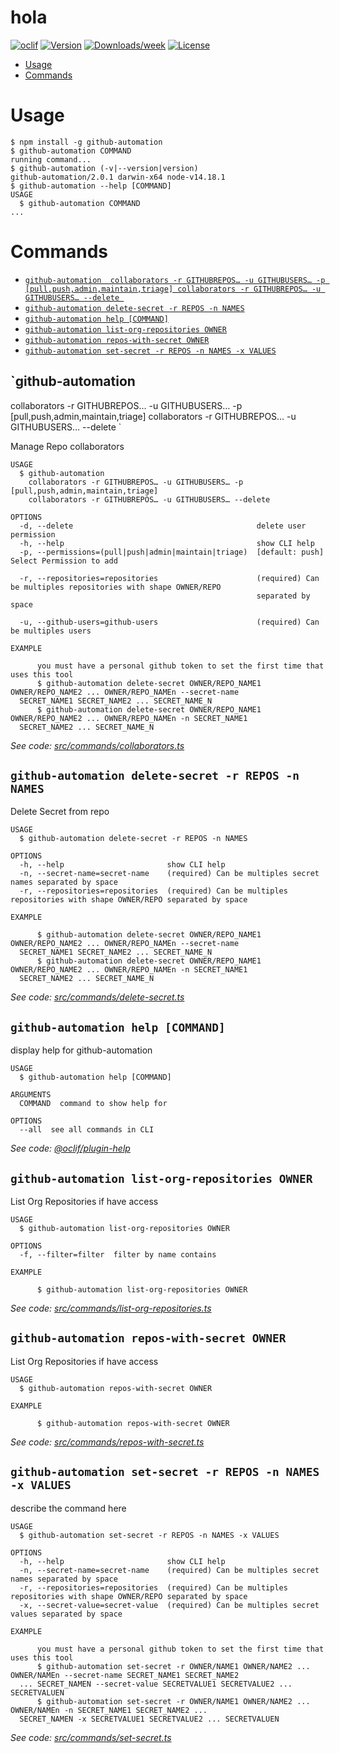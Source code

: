 hola
====



[![oclif](https://img.shields.io/badge/cli-oclif-brightgreen.svg)](https://oclif.io)
[![Version](https://img.shields.io/npm/v/hola.svg)](https://npmjs.org/package/hola)
[![Downloads/week](https://img.shields.io/npm/dw/hola.svg)](https://npmjs.org/package/hola)
[![License](https://img.shields.io/npm/l/hola.svg)](https://github.com/Giorgiosaud/hola/blob/master/package.json)

<!-- toc -->
* [Usage](#usage)
* [Commands](#commands)
<!-- tocstop -->
# Usage
<!-- usage -->
```sh-session
$ npm install -g github-automation
$ github-automation COMMAND
running command...
$ github-automation (-v|--version|version)
github-automation/2.0.1 darwin-x64 node-v14.18.1
$ github-automation --help [COMMAND]
USAGE
  $ github-automation COMMAND
...
```
<!-- usagestop -->
# Commands
<!-- commands -->
* [`github-automation 
  collaborators -r GITHUBREPOS… -u GITHUBUSERS… -p [pull,push,admin,maintain,triage]
  collaborators -r GITHUBREPOS… -u GITHUBUSERS… --delete
  `](#github-automation---collaborators--r-githubrepos--u-githubusers--p-pullpushadminmaintaintriage--collaborators--r-githubrepos--u-githubusers---delete--)
* [`github-automation delete-secret -r REPOS -n NAMES`](#github-automation-delete-secret--r-repos--n-names)
* [`github-automation help [COMMAND]`](#github-automation-help-command)
* [`github-automation list-org-repositories OWNER`](#github-automation-list-org-repositories-owner)
* [`github-automation repos-with-secret OWNER`](#github-automation-repos-with-secret-owner)
* [`github-automation set-secret -r REPOS -n NAMES -x VALUES`](#github-automation-set-secret--r-repos--n-names--x-values)

## `github-automation 
  collaborators -r GITHUBREPOS… -u GITHUBUSERS… -p [pull,push,admin,maintain,triage]
  collaborators -r GITHUBREPOS… -u GITHUBUSERS… --delete
  `

Manage Repo collaborators

```
USAGE
  $ github-automation 
    collaborators -r GITHUBREPOS… -u GITHUBUSERS… -p [pull,push,admin,maintain,triage]
    collaborators -r GITHUBREPOS… -u GITHUBUSERS… --delete

OPTIONS
  -d, --delete                                         delete user permission
  -h, --help                                           show CLI help
  -p, --permissions=(pull|push|admin|maintain|triage)  [default: push] Select Permission to add

  -r, --repositories=repositories                      (required) Can be multiples repositories with shape OWNER/REPO
                                                       separated by space

  -u, --github-users=github-users                      (required) Can be multiples users

EXAMPLE

      you must have a personal github token to set the first time that uses this tool
      $ github-automation delete-secret OWNER/REPO_NAME1 OWNER/REPO_NAME2 ... OWNER/REPO_NAMEn --secret-name 
  SECRET_NAME1 SECRET_NAME2 ... SECRET_NAME_N
      $ github-automation delete-secret OWNER/REPO_NAME1 OWNER/REPO_NAME2 ... OWNER/REPO_NAMEn -n SECRET_NAME1 
  SECRET_NAME2 ... SECRET_NAME_N
```

_See code: [src/commands/collaborators.ts](https://github.com/Giorgiosaud/github-automation/blob/v2.0.1/src/commands/collaborators.ts)_

## `github-automation delete-secret -r REPOS -n NAMES`

Delete Secret from repo

```
USAGE
  $ github-automation delete-secret -r REPOS -n NAMES

OPTIONS
  -h, --help                       show CLI help
  -n, --secret-name=secret-name    (required) Can be multiples secret names separated by space
  -r, --repositories=repositories  (required) Can be multiples repositories with shape OWNER/REPO separated by space

EXAMPLE

      $ github-automation delete-secret OWNER/REPO_NAME1 OWNER/REPO_NAME2 ... OWNER/REPO_NAMEn --secret-name 
  SECRET_NAME1 SECRET_NAME2 ... SECRET_NAME_N
      $ github-automation delete-secret OWNER/REPO_NAME1 OWNER/REPO_NAME2 ... OWNER/REPO_NAMEn -n SECRET_NAME1 
  SECRET_NAME2 ... SECRET_NAME_N
```

_See code: [src/commands/delete-secret.ts](https://github.com/Giorgiosaud/github-automation/blob/v2.0.1/src/commands/delete-secret.ts)_

## `github-automation help [COMMAND]`

display help for github-automation

```
USAGE
  $ github-automation help [COMMAND]

ARGUMENTS
  COMMAND  command to show help for

OPTIONS
  --all  see all commands in CLI
```

_See code: [@oclif/plugin-help](https://github.com/oclif/plugin-help/blob/v3.2.17/src/commands/help.ts)_

## `github-automation list-org-repositories OWNER`

List Org Repositories if have access

```
USAGE
  $ github-automation list-org-repositories OWNER

OPTIONS
  -f, --filter=filter  filter by name contains

EXAMPLE

      $ github-automation list-org-repositories OWNER
```

_See code: [src/commands/list-org-repositories.ts](https://github.com/Giorgiosaud/github-automation/blob/v2.0.1/src/commands/list-org-repositories.ts)_

## `github-automation repos-with-secret OWNER`

List Org Repositories if have access

```
USAGE
  $ github-automation repos-with-secret OWNER

EXAMPLE

      $ github-automation repos-with-secret OWNER
```

_See code: [src/commands/repos-with-secret.ts](https://github.com/Giorgiosaud/github-automation/blob/v2.0.1/src/commands/repos-with-secret.ts)_

## `github-automation set-secret -r REPOS -n NAMES -x VALUES`

describe the command here

```
USAGE
  $ github-automation set-secret -r REPOS -n NAMES -x VALUES

OPTIONS
  -h, --help                       show CLI help
  -n, --secret-name=secret-name    (required) Can be multiples secret names separated by space
  -r, --repositories=repositories  (required) Can be multiples repositories with shape OWNER/REPO separated by space
  -x, --secret-value=secret-value  (required) Can be multiples secret values separated by space

EXAMPLE

      you must have a personal github token to set the first time that uses this tool
      $ github-automation set-secret -r OWNER/NAME1 OWNER/NAME2 ... OWNER/NAMEn --secret-name SECRET_NAME1 SECRET_NAME2 
  ... SECRET_NAMEN --secret-value SECRETVALUE1 SECRETVALUE2 ... SECRETVALUEN
      $ github-automation set-secret -r OWNER/NAME1 OWNER/NAME2 ... OWNER/NAMEn -n SECRET_NAME1 SECRET_NAME2 ... 
  SECRET_NAMEN -x SECRETVALUE1 SECRETVALUE2 ... SECRETVALUEN
```

_See code: [src/commands/set-secret.ts](https://github.com/Giorgiosaud/github-automation/blob/v2.0.1/src/commands/set-secret.ts)_
<!-- commandsstop -->
